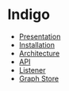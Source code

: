 Indigo
======

* [Presentation](presentation)
* [Installation](installation)
* [Architecture](architecture)
* [API](api)
* [Listener](listener)
* [Graph Store](graph)
